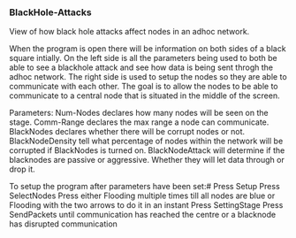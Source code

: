 ### BlackHole-Attacks ###
View of how black hole attacks affect nodes in an adhoc network.

When the program is open there will be information on both sides of a black square intially.
On the left side is all the parameters being used to both be able to see a blackhole attack and see how data is being sent throgh
the adhoc network. The right side is used to setup the nodes so they are able to communicate with each other. The goal is to
allow the nodes to be able to communicate to a central node that is situated in the middle of the screen.

Parameters:
Num-Nodes declares how many nodes will be seen on the stage.
Comm-Range declares the max range a node can communicate.
BlackNodes declares whether there will be corrupt nodes or not.
BlackNodeDensity tell what percentage of nodes within the network will be corrupted if BlackNodes is turned on.
BlackNodeAttack will determine if the blacknodes are passive or aggressive. Whether they will let data through or drop it.

To setup the program after parameters have been set:#
Press Setup
Press SelectNodes
Press either Flooding multiple times till all nodes are blue or Flooding with the two arrows to do it in an instant
Press SettingStage
Press SendPackets until communication has reached the centre or a blacknode has disrupted communication

